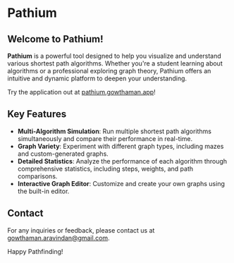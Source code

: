 # Pathium

## Welcome to **Pathium**!

**Pathium** is a powerful tool designed to help you visualize and understand various shortest path algorithms. Whether you're a student learning about algorithms or a professional exploring graph theory, Pathium offers an intuitive and dynamic platform to deepen your understanding.

Try the application out at [pathium.gowthaman.app](https://pathium.gowthaman.app)!

## Key Features

-   **Multi-Algorithm Simulation**: Run multiple shortest path algorithms simultaneously and compare their performance in real-time.
-   **Graph Variety**: Experiment with different graph types, including mazes and custom-generated graphs.
-   **Detailed Statistics**: Analyze the performance of each algorithm through comprehensive statistics, including steps, weights, and path comparisons.
-   **Interactive Graph Editor**: Customize and create your own graphs using the built-in editor.

## Contact

For any inquiries or feedback, please contact us at [gowthaman.aravindan@gmail.com](mailto:gowthaman.aravindan@gmail.com).

Happy Pathfinding!
